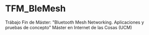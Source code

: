 # TFM_BleMesh
Trábajo Fin de Máster: "Bluetooth Mesh Networking. Aplicaciones y pruebas de concepto"
Máster en Internet de las Cosas (UCM)
